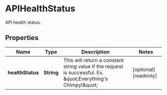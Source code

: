 

# APIHealthStatus

API health status.

## Properties

| Name | Type | Description | Notes |
|------------ | ------------- | ------------- | -------------|
|**healthStatus** | **String** | This will return a constant string value if the request is successful. Ex. \&quot;Everything&#39;s Chimpy!\&quot; |  [optional] [readonly] |



